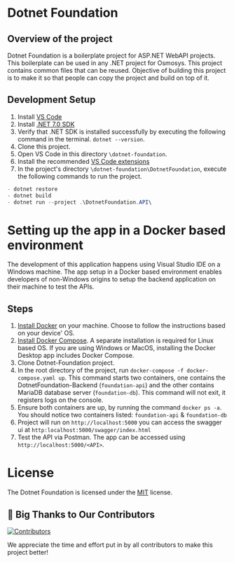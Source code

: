 # Dotnet Foundation

## Overview of the project

Dotnet Foundation is a boilerplate project for ASP.NET WebAPI projects. This boilerplate can be used in any .NET project for Osmosys. This project contains common files that can be reused. Objective of building this project is to make it so that people can copy the project and build on top of it.

## Development Setup

1. Install [VS Code](https://code.visualstudio.com/)
2. Install [.NET 7.0 SDK](https://dotnet.microsoft.com/en-us/download)
3. Verify that .NET SDK is installed successfully by executing the following command in the terminal. `dotnet --version`.
4. Clone this project.
5. Open VS Code in this directory `\dotnet-foundation`.
6. Install the recommended [VS Code extensions](https://imgur.com/XIh4IPI)
7. In the project's directory `\dotnet-foundation\DotnetFoundation`, execute the following commands to run the project.

```csharp
- dotnet restore
- dotnet build
- dotnet run --project .\DotnetFoundation.API\
```

# Setting up the app in a Docker based environment

The development of this application happens using Visual Studio IDE on a Windows machine. The app setup in a Docker based environment enables developers of non-Windows origins to setup the backend application on their machine to test the APIs.

## Steps

1. [Install Docker](https://docs.docker.com/engine/install/) on your machine. Choose to follow the instructions based on your device' OS.
2. [Install Docker Compose](https://docs.docker.com/compose/install/). A separate installation is required for Linux based OS. If you are using Windows or MacOS, installing the Docker Desktop app includes Docker Compose.
3. Clone Dotnet-Foundation project.
4. In the root directory of the project, run `docker-compose -f docker-compose.yaml up`. This command starts two containers, one contains the DotnetFoundation-Backend (`foundation-api`) and the other contains MariaDB database server (`foundation-db`). This command will not exit, it registers logs on the console.
5. Ensure both containers are up, by running the command `docker ps -a`. You should notice two containers listed: `foundation-api` & `foundation-db`
6. Project will run on `http://localhost:5000` you can access the swagger ui at `http:localhost:5000/swagger/index.html`
7. Test the API via Postman. The app can be accessed using `http://localhost:5000/<API>`.

# License

The Dotnet Foundation is licensed under the [MIT](https://github.com/OsmosysSoftware/dotnet-foundation/blob/main/LICENSE) license.

## 👏 Big Thanks to Our Contributors

<a href="https://github.com/OsmosysSoftware/dotnet-foundation/graphs/contributors">
  <img src="https://contrib.rocks/image?repo=OsmosysSoftware/dotnet-foundation" alt="Contributors" />
</a>

We appreciate the time and effort put in by all contributors to make this project better!
